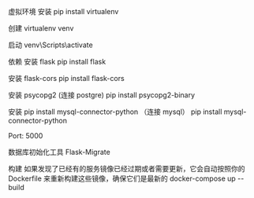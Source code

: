 虚拟环境
安装
pip install virtualenv

创建
virtualenv venv

启动
venv\Scripts\activate

依赖
安装 flask
pip install flask

安装 flask-cors
pip install flask-cors

安装 psycopg2 (连接 postgre)
pip install psycopg2-binary

安装 pip install mysql-connector-python （连接 mysql）
pip install mysql-connector-python

Port: 5000

数据库初始化工具
Flask-Migrate

构建
如果发现了已经有的服务镜像已经过期或者需要更新，它会自动按照你的 Dockerfile 来重新构建这些镜像，确保它们是最新的
docker-compose up --build
